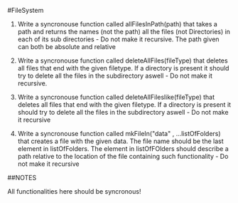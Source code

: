 #FileSystem

1. Write a syncronouse function called allFilesInPath(path) that takes a path and returns the names (not the path) all the files (not Directories) in each of its sub directories - Do not make it recursive. The path given can both be absolute and relative

2. Write a syncronouse function called deleteAllFiles(fileType) that deletes all files that end with the given filetype. If a directory is present it should try to delete all the files in the subdirectory aswell - Do not make it recursive.

3. Write a syncronouse function called deleteAllFileslike(fileType) that deletes all files that end with the given filetype. If a directory is present it should try to delete all the files in the subdirectory aswell - Do not make it recursive

4. Write a syncronouse function called mkFileIn("data" , ...listOfFolders) that creates a file with the given data. The file name should be the last element in listOfFolders. The element in listOfFOlders should describe a path relative to the location of the file containing such functionality - Do not make it recursive

##NOTES

All functionalities here should be syncronous!


